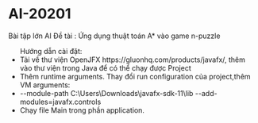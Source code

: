 # AI-20201
Bài tập lớn AI
Đề tài : Ứng dụng thuật toán A* vào game n-puzzle
<ul>Hướng dẫn cài đặt:
<li>Tải về thư viện OpenJFX https://gluonhq.com/products/javafx/, thêm vào thư viện trong Java để có thể chạy được Project</li>
<li>Thêm runtime arguments. Thay đổi run configuration của project,thêm VM arguments:</li>
<li>--module-path C:\Users<user>\Downloads\javafx-sdk-11\lib --add-modules=javafx.controls</li>
<li>Chạy file Main trong phần application.</li>
</ul>

